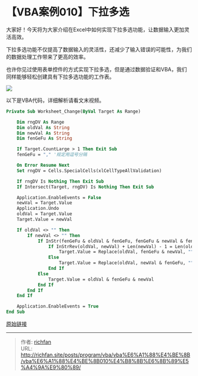 # 【VBA案例010】下拉多选


大家好！今天将为大家介绍在Excel中如何实现下拉多选功能，让数据输入更加灵活高效。

下拉多选功能不仅提高了数据输入的灵活性，还减少了输入错误的可能性，为我们的数据处理工作带来了更高的效率。

也许你见过使用表单控件的方式实现下拉多选，但是通过数据验证和VBA，我们同样能够轻松创建具有下拉多选功能的工作表。

![](https://img.richfan.site/program/vba/vba案列/【VBA案例010】下拉多选.gif)

以下是VBA代码，详细解析请看文末视频。

```vb
Private Sub Worksheet_Change(ByVal Target As Range)

    Dim rngDV As Range
    Dim oldVal As String
    Dim newVal As String
    Dim fenGeFu As String

    If Target.CountLarge > 1 Then Exit Sub
    fenGeFu = "," '规定用逗号分隔

    On Error Resume Next
    Set rngDV = Cells.SpecialCells(xlCellTypeAllValidation)

    If rngDV Is Nothing Then Exit Sub
    If Intersect(Target, rngDV) Is Nothing Then Exit Sub

    Application.EnableEvents = False
    newVal = Target.Value
    Application.Undo
    oldVal = Target.Value
    Target.Value = newVal

    If oldVal <> "" Then
        If newVal <> "" Then
            If InStr(fenGeFu & oldVal & fenGeFu, fenGeFu & newVal & fenGeFu) > 0 Then
                If InStrRev(oldVal, newVal) + Len(newVal) - 1 = Len(oldVal) Then
                    Target.Value = Replace(oldVal, fenGeFu & newVal, "")
                Else
                    Target.Value = Replace(oldVal, newVal & fenGeFu, "")
                End If
            Else
                Target.Value = oldVal & fenGeFu & newVal
            End If
        End If
    End If

    Application.EnableEvents = True
End Sub
```

[原始链接](https://mp.weixin.qq.com/s?__biz=MzIyOTc3NzQ2NA==&mid=2247485185&idx=1&sn=b5dc7e560d9ac9504265d18a7d949286&chksm=e8bcce56dfcb47405814a13e1a7ed65403775118f663853c2c5cd920fd4ed242ad7fccf925ff&scene=178&cur_album_id=3115603487041503237#rd)

---

> 作者: [richfan](https://richfan.site/)  
> URL: http://richfan.site/posts/program/vba/vba%E6%A1%88%E4%BE%8B/vba%E6%A1%88%E4%BE%8B010%E4%B8%8B%E6%8B%89%E5%A4%9A%E9%80%89/  

